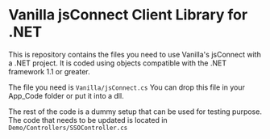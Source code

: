 # Vanilla jsConnect Client Library for .NET #

This is repository contains the files you need to use Vanilla's jsConnect with a .NET project.
It is coded using objects compatible with the .NET framework 1.1 or greater.

The file you need is `Vanilla/jsConnect.cs`
You can drop this file in your App_Code folder or put it into a dll.

The rest of the code is a dummy setup that can be used for testing purpose.
The code that needs to be updated is located in `Demo/Controllers/SSOController.cs`

